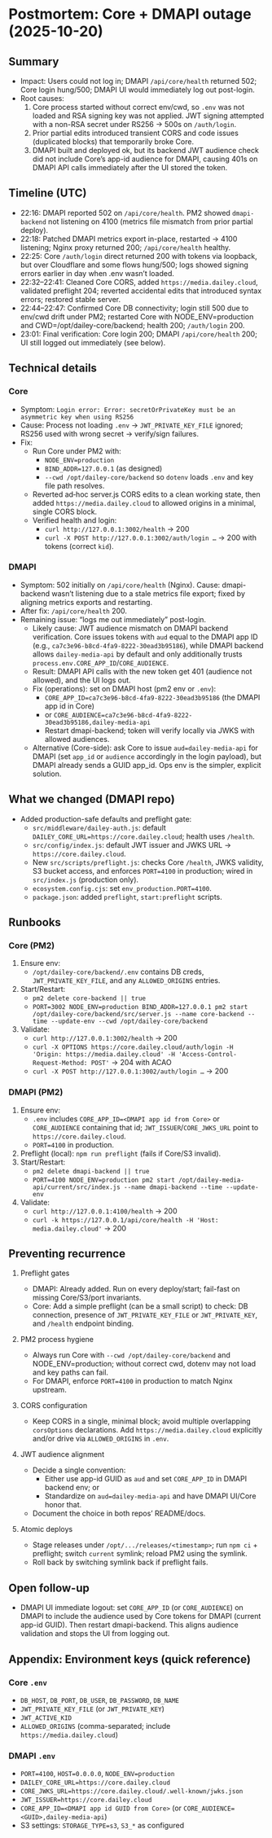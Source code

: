# Postmortem: Core + DMAPI outage (2025-10-20)

## Summary
- Impact: Users could not log in; DMAPI `/api/core/health` returned 502; Core login hung/500; DMAPI UI would immediately log out post-login.
- Root causes:
  1) Core process started without correct env/cwd, so `.env` was not loaded and RSA signing key was not applied. JWT signing attempted with a non-RSA secret under RS256 → 500s on `/auth/login`.
  2) Prior partial edits introduced transient CORS and code issues (duplicated blocks) that temporarily broke Core.
  3) DMAPI built and deployed ok, but its backend JWT audience check did not include Core’s app-id audience for DMAPI, causing 401s on DMAPI API calls immediately after the UI stored the token.

## Timeline (UTC)
- 22:16: DMAPI reported 502 on `/api/core/health`. PM2 showed `dmapi-backend` not listening on 4100 (metrics file mismatch from prior partial deploy).
- 22:18: Patched DMAPI metrics export in-place, restarted → 4100 listening; Nginx proxy returned 200; `/api/core/health` healthy.
- 22:25: Core `/auth/login` direct returned 200 with tokens via loopback, but over Cloudflare and some flows hung/500; logs showed signing errors earlier in day when .env wasn’t loaded.
- 22:32–22:41: Cleaned Core CORS, added `https://media.dailey.cloud`, validated preflight 204; reverted accidental edits that introduced syntax errors; restored stable server.
- 22:44–22:47: Confirmed Core DB connectivity; login still 500 due to env/cwd drift under PM2; restarted Core with NODE_ENV=production and CWD=/opt/dailey-core/backend; health 200; `/auth/login` 200.
- 23:01: Final verification: Core login 200; DMAPI `/api/core/health` 200; UI still logged out immediately (see below).

## Technical details

### Core
- Symptom: `Login error: Error: secretOrPrivateKey must be an asymmetric key when using RS256`
- Cause: Process not loading `.env` → `JWT_PRIVATE_KEY_FILE` ignored; RS256 used with wrong secret → verify/sign failures.
- Fix:
  - Run Core under PM2 with:
    - `NODE_ENV=production`
    - `BIND_ADDR=127.0.0.1` (as designed)
    - `--cwd /opt/dailey-core/backend` so `dotenv` loads `.env` and key file path resolves.
  - Reverted ad‑hoc server.js CORS edits to a clean working state, then added `https://media.dailey.cloud` to allowed origins in a minimal, single CORS block.
  - Verified health and login:
    - `curl http://127.0.0.1:3002/health` → 200
    - `curl -X POST http://127.0.0.1:3002/auth/login …` → 200 with tokens (correct `kid`).

### DMAPI
- Symptom: 502 initially on `/api/core/health` (Nginx). Cause: dmapi-backend wasn’t listening due to a stale metrics file export; fixed by aligning metrics exports and restarting.
- After fix: `/api/core/health` 200.
- Remaining issue: “logs me out immediately” post-login.
  - Likely cause: JWT audience mismatch on DMAPI backend verification. Core issues tokens with `aud` equal to the DMAPI app ID (e.g., `ca7c3e96-b8cd-4fa9-8222-30ead3b95186`), while DMAPI backend allows `dailey-media-api` by default and only additionally trusts `process.env.CORE_APP_ID`/`CORE_AUDIENCE`.
  - Result: DMAPI API calls with the new token get 401 (audience not allowed), and the UI logs out.
  - Fix (operations): set on DMAPI host (pm2 env or `.env`):
    - `CORE_APP_ID=ca7c3e96-b8cd-4fa9-8222-30ead3b95186` (the DMAPI app id in Core)
    - or `CORE_AUDIENCE=ca7c3e96-b8cd-4fa9-8222-30ead3b95186,dailey-media-api`
    - Restart dmapi-backend; token will verify locally via JWKS with allowed audiences.
  - Alternative (Core-side): ask Core to issue `aud=dailey-media-api` for DMAPI (set `app_id` or `audience` accordingly in the login payload), but DMAPI already sends a GUID app_id. Ops env is the simpler, explicit solution.

## What we changed (DMAPI repo)
- Added production-safe defaults and preflight gate:
  - `src/middleware/dailey-auth.js`: default `DAILEY_CORE_URL=https://core.dailey.cloud`; health uses `/health`.
  - `src/config/index.js`: default JWT issuer and JWKS URL → `https://core.dailey.cloud`.
  - New `src/scripts/preflight.js`: checks Core `/health`, JWKS validity, S3 bucket access, and enforces `PORT=4100` in production; wired in `src/index.js` (production only).
  - `ecosystem.config.cjs`: set `env_production.PORT=4100`.
  - `package.json`: added `preflight`, `start:preflight` scripts.

## Runbooks

### Core (PM2)
1) Ensure env:
   - `/opt/dailey-core/backend/.env` contains DB creds, `JWT_PRIVATE_KEY_FILE`, and any `ALLOWED_ORIGINS` entries.
2) Start/Restart:
   - `pm2 delete core-backend || true`
   - `PORT=3002 NODE_ENV=production BIND_ADDR=127.0.0.1 pm2 start /opt/dailey-core/backend/src/server.js --name core-backend --time --update-env --cwd /opt/dailey-core/backend`
3) Validate:
   - `curl http://127.0.0.1:3002/health` → 200
   - `curl -X OPTIONS https://core.dailey.cloud/auth/login -H 'Origin: https://media.dailey.cloud' -H 'Access-Control-Request-Method: POST'` → 204 with ACAO
   - `curl -X POST http://127.0.0.1:3002/auth/login …` → 200

### DMAPI (PM2)
1) Ensure env:
   - `.env` includes `CORE_APP_ID=<DMAPI app id from Core>` or `CORE_AUDIENCE` containing that id; `JWT_ISSUER`/`CORE_JWKS_URL` point to `https://core.dailey.cloud`.
   - `PORT=4100` in production.
2) Preflight (local): `npm run preflight` (fails if Core/S3 invalid).
3) Start/Restart:
   - `pm2 delete dmapi-backend || true`
   - `PORT=4100 NODE_ENV=production pm2 start /opt/dailey-media-api/current/src/index.js --name dmapi-backend --time --update-env`
4) Validate:
   - `curl http://127.0.0.1:4100/health` → 200
   - `curl -k https://127.0.0.1/api/core/health -H 'Host: media.dailey.cloud'` → 200

## Preventing recurrence
1) Preflight gates
   - DMAPI: Already added. Run on every deploy/start; fail-fast on missing Core/S3/port invariants.
   - Core: Add a simple preflight (can be a small script) to check: DB connection, presence of `JWT_PRIVATE_KEY_FILE` or `JWT_PRIVATE_KEY`, and `/health` endpoint binding.

2) PM2 process hygiene
   - Always run Core with `--cwd /opt/dailey-core/backend` and NODE_ENV=production; without correct cwd, dotenv may not load and key paths can fail.
   - For DMAPI, enforce `PORT=4100` in production to match Nginx upstream.

3) CORS configuration
   - Keep CORS in a single, minimal block; avoid multiple overlapping `corsOptions` declarations. Add `https://media.dailey.cloud` explicitly and/or drive via `ALLOWED_ORIGINS` in `.env`.

4) JWT audience alignment
   - Decide a single convention:
     - Either use app-id GUID as `aud` and set `CORE_APP_ID` in DMAPI backend env; or
     - Standardize on `aud=dailey-media-api` and have DMAPI UI/Core honor that.
   - Document the choice in both repos’ README/docs.

5) Atomic deploys
   - Stage releases under `/opt/.../releases/<timestamp>`; run `npm ci` + preflight; switch `current` symlink; reload PM2 using the symlink.
   - Roll back by switching symlink back if preflight fails.

## Open follow-up
- DMAPI UI immediate logout: set `CORE_APP_ID` (or `CORE_AUDIENCE`) on DMAPI to include the audience used by Core tokens for DMAPI (current app-id GUID). Then restart dmapi-backend. This aligns audience validation and stops the UI from logging out.

## Appendix: Environment keys (quick reference)

### Core `.env`
- `DB_HOST`, `DB_PORT`, `DB_USER`, `DB_PASSWORD`, `DB_NAME`
- `JWT_PRIVATE_KEY_FILE` (or `JWT_PRIVATE_KEY`)
- `JWT_ACTIVE_KID`
- `ALLOWED_ORIGINS` (comma-separated; include `https://media.dailey.cloud`)

### DMAPI `.env`
- `PORT=4100`, `HOST=0.0.0.0`, `NODE_ENV=production`
- `DAILEY_CORE_URL=https://core.dailey.cloud`
- `CORE_JWKS_URL=https://core.dailey.cloud/.well-known/jwks.json`
- `JWT_ISSUER=https://core.dailey.cloud`
- `CORE_APP_ID=<DMAPI app id GUID from Core>` (or `CORE_AUDIENCE=<GUID>,dailey-media-api`)
- S3 settings: `STORAGE_TYPE=s3`, `S3_*` as configured

